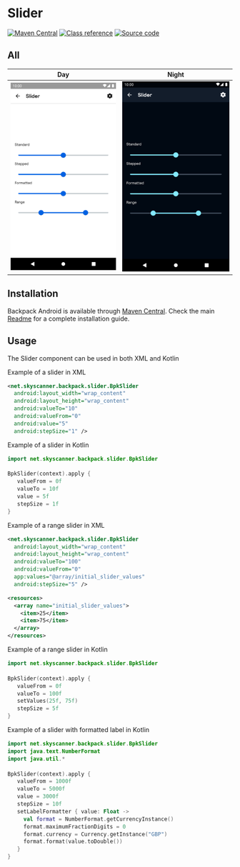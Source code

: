 # Slider

[![Maven Central](https://img.shields.io/maven-central/v/net.skyscanner.backpack/backpack-android)](https://search.maven.org/artifact/net.skyscanner.backpack/backpack-android)
[![Class reference](https://img.shields.io/badge/Class%20reference-Android-blue)](https://backpack.github.io/android/Backpack/net.skyscanner.backpack.slider)
[![Source code](https://img.shields.io/badge/Source%20code-GitHub-lightgrey)](https://github.com/Skyscanner/backpack-android/tree/main/Backpack/src/main/java/net/skyscanner/backpack/slider)

## All

| Day | Night |
| --- | --- |
| <img src="https://raw.githubusercontent.com/Skyscanner/backpack-android/main/docs/view/Slider/screenshots/all.png" alt="Slider component" width="375" /> |<img src="https://raw.githubusercontent.com/Skyscanner/backpack-android/main/docs/view/Slider/screenshots/all_dm.png" alt="Slider component - dark mode" width="375" /> |

## Installation

Backpack Android is available through [Maven Central](https://search.maven.org/artifact/net.skyscanner.backpack/backpack-android). Check the main [Readme](https://github.com/skyscanner/backpack-android#installation) for a complete installation guide.

## Usage

The Slider component can be used in both XML and Kotlin

Example of a slider in XML

```xml
<net.skyscanner.backpack.slider.BpkSlider
  android:layout_width="wrap_content"
  android:layout_height="wrap_content"
  android:valueTo="10"
  android:valueFrom="0"
  android:value="5"
  android:stepSize="1" />
```

Example of a slider in Kotlin

```Kotlin
import net.skyscanner.backpack.slider.BpkSlider

BpkSlider(context).apply {
   valueFrom = 0f
   valueTo = 10f
   value = 5f
   stepSize = 1f
}
```

Example of a range slider in XML

```xml
<net.skyscanner.backpack.slider.BpkSlider
  android:layout_width="wrap_content"
  android:layout_height="wrap_content"
  android:valueTo="100"
  android:valueFrom="0"
  app:values="@array/initial_slider_values"
  android:stepSize="5" />
```

```xml
<resources>
  <array name="initial_slider_values">
    <item>25</item>
    <item>75</item>
  </array>
</resources>
```

Example of a range slider in Kotlin

```Kotlin
import net.skyscanner.backpack.slider.BpkSlider

BpkSlider(context).apply {
   valueFrom = 0f
   valueTo = 100f
   setValues(25f, 75f)
   stepSize = 5f
}
```

Example of a slider with formatted label in Kotlin

```Kotlin
import net.skyscanner.backpack.slider.BpkSlider
import java.text.NumberFormat
import java.util.*

BpkSlider(context).apply {
   valueFrom = 1000f
   valueTo = 5000f
   value = 3000f
   stepSize = 10f
   setLabelFormatter { value: Float ->
     val format = NumberFormat.getCurrencyInstance()
     format.maximumFractionDigits = 0
     format.currency = Currency.getInstance("GBP")
     format.format(value.toDouble())
   }
}
```
